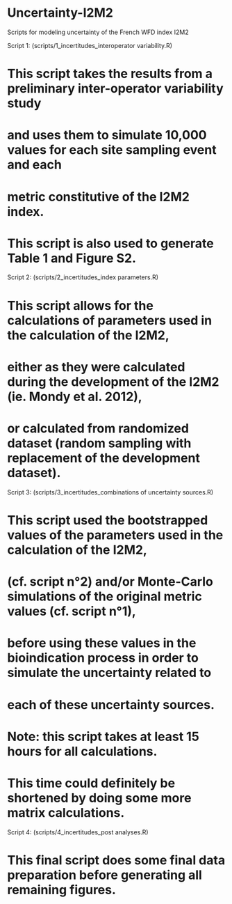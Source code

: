# Uncertainty-I2M2
Scripts for modeling uncertainty of the French WFD index I2M2

Script 1: (scripts/1_incertitudes_interoperator variability.R)
# This script takes the results from a preliminary inter-operator variability study
# and uses them to simulate 10,000 values for each site sampling event and each
# metric constitutive of the I2M2 index.

# This script is also used to generate Table 1 and Figure S2.

Script 2: (scripts/2_incertitudes_index parameters.R)
# This script allows for the calculations of parameters used in the calculation of the I2M2,
# either as they were calculated during the development of the I2M2 (ie. Mondy et al. 2012),
# or calculated from randomized dataset (random sampling with replacement of the development dataset).

Script 3: (scripts/3_incertitudes_combinations of uncertainty sources.R)
# This script used the bootstrapped values of the parameters used in the calculation of the I2M2,
# (cf. script n°2) and/or Monte-Carlo simulations of the original metric values (cf. script n°1),
# before using these values in the bioindication process in order to simulate the uncertainty related to
# each of these uncertainty sources.

# Note: this script takes at least 15 hours for all calculations.
# This time could definitely be shortened by doing some more matrix calculations.

Script 4: (scripts/4_incertitudes_post analyses.R)
# This final script does some final data preparation before generating all remaining figures.
